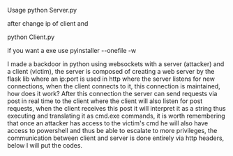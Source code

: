 Usage python Server.py

after change ip of client and 

python Client.py

if you want a exe use pyinstaller --onefile -w 


I made a backdoor in python using websockets with a server (attacker) and a client (victim), the server is composed of creating a web server by the flask lib where an ip:port is used in http where the server listens for new connections, when the client connects to it, this connection is maintained, how does it work? After this connection the server can send requests via post in real time to the client where the client will also listen for post requests, when the client receives this post it will interpret it as a string thus executing and translating it as cmd.exe commands, it is worth remembering that once an attacker has access to the victim's cmd he will also have access to powershell and thus be able to escalate to more privileges, the communication between client and server is done entirely via http headers, below I will put the codes.
